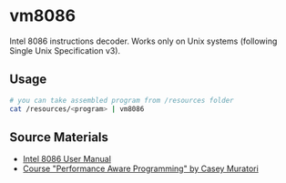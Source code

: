 # vm8086
Intel 8086 instructions decoder. Works only on Unix systems (following Single Unix Specification v3).

## Usage
```bash
# you can take assembled program from /resources folder
cat /resources/<program> | vm8086
```

## Source Materials
 * [Intel 8086 User Manual](https://edge.edx.org/c4x/BITSPilani/EEE231/asset/8086_family_Users_Manual_1_.pdf)
 * [Course "Performance Aware Programming" by Casey Muratori](https://www.computerenhance.com)


